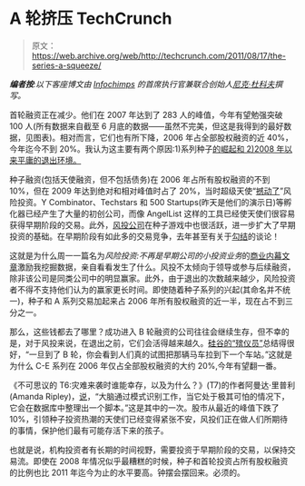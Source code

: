 # A 轮挤压 TechCrunch

> 原文：<https://web.archive.org/web/http://techcrunch.com/2011/08/17/the-series-a-squeeze/>

***编者按**:以下客座博文由 [Infochimps](https://web.archive.org/web/20230204194306/http://www.infochimps.com/) 的首席执行官兼联合创始人[尼克·杜科夫](https://web.archive.org/web/20230204194306/http://www.crunchbase.com/person/nick-ducoff)撰写。*

首轮融资正在减少。他们在 2007 年达到了 283 人的峰值，今年有望勉强突破 100 人(所有数据来自截至 6 月底的数据——虽然不完美，但这是我得到的最好数据，见图表)。相对而言，它们也有所下降，2006 年占全部股权融资的近 40%，今年迄今不到 20%。我认为这主要有两个原因:1)系列种子[的崛起和 2)2008 年以来平庸的退出环境。](https://web.archive.org/web/20230204194306/http://www.businessweek.com/the_thread/techbeat/archives/2010/03/andreessen_horo.html)

种子融资(包括天使融资，但不包括债务)在 2006 年占所有股权融资的不到 10%，但在 2009 年达到绝对和相对峰值时占了 20%，当时超级天使“[撼动了](https://web.archive.org/web/20230204194306/http://www.businessweek.com/magazine/content/09_22/b4133044585602.htm)”风险投资。Y Combinator、Techstars 和 500 Startups(昨天是他们的演示日)等孵化器已经产生了大量的初创公司，而像 AngelList 这样的工具已经使天使们很容易获得早期阶段的交易。此外，[风投公司](https://web.archive.org/web/20230204194306/http://venturebeat.com/2009/08/24/seed-is-the-new-series-a-for-vcs/)在种子游戏中也很活跃，进一步扩大了早期投资的基础。在早期阶段有如此多的交易竞争，去年甚至有关于[勾结](https://web.archive.org/web/20230204194306/https://techcrunch.com/2010/09/21/so-a-blogger-walks-into-a-bar/)的谈论！

这就是为什么周一一篇名为*风险投资:不再是早期公司的小投资业务*的[商业内幕文章](https://web.archive.org/web/20230204194306/http://www.businessinsider.com/venture-capital-no-longer-a-business-of-small-investments-in-early-stage-companies-2011-8#ixzz1V9HhJXVr)激励我挖掘数据，亲自看看发生了什么。风投不太倾向于领导或参与后续融资，除非该公司是同类公司中的明显赢家。此外，由于退出的次数越来越少，风险投资者不得不支持他们认为的赢家更长时间。即使随着种子系列的兴起(其命名并不统一)，种子和 A 系列交易加起来占 2006 年所有股权融资的近一半，现在占不到三分之一。

那么，这些钱都去了哪里？成功进入 B 轮融资的公司往往会继续生存，但不幸的是，对于风投来说，在退出之前，它们会活得越来越久。[硅谷的“殡仪员”](https://web.archive.org/web/20230204194306/http://www.pehub.com/115158/silicon-valley%E2%80%99s-undertaker-%E2%80%98we%E2%80%99re-anticipating-a-major-fallout%E2%80%99/)总结得很好，“一旦到了 B 轮，你会看到人们真的试图把那辆马车拉到下一个车站。”这就是为什么 C-E 系列在 2006 年仅占全部股权融资的大约 20%,今年有望翻一番。

《不可思议的 T6:灾难来袭时谁能幸存，以及为什么？》(T7)的作者阿曼达·里普利(Amanda Ripley)，[说](https://web.archive.org/web/20230204194306/http://www.nytimes.com/2008/08/05/health/05well.html)，“大脑通过模式识别工作，当它处于极其可怕的情况下，它会在数据库中整理出一个脚本。”这是其中的一次。股市从最近的峰值下跌了 10%，引领种子投资热潮的天使们已经变得紧张不安，风投们正在做人们所期待的事情，保护他们最有可能存活下来的孩子。

也就是说，机构投资者有长期的时间视野，需要投资于早期阶段的交易，以保持交易流。即使在 2008 年情况似乎最糟糕的时候，种子和首轮投资占所有股权融资的比例也比 2011 年迄今为止的水平要高。钟摆会摆回来。必须的。